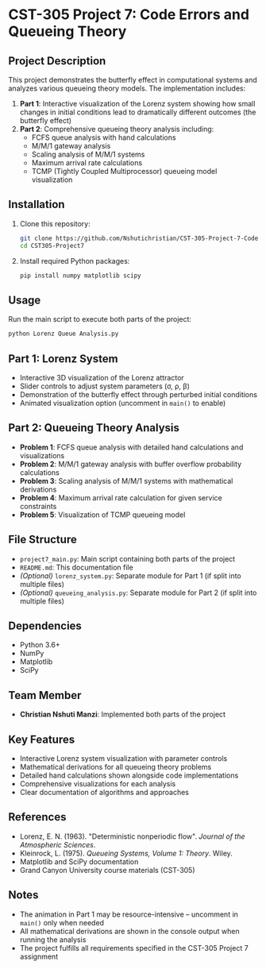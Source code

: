 # CST-305 Project 7: Code Errors and Queueing Theory

## Project Description
This project demonstrates the butterfly effect in computational systems and analyzes various queueing theory models. The implementation includes:

1. **Part 1**: Interactive visualization of the Lorenz system showing how small changes in initial conditions lead to dramatically different outcomes (the butterfly effect)
2. **Part 2**: Comprehensive queueing theory analysis including:
   - FCFS queue analysis with hand calculations
   - M/M/1 gateway analysis
   - Scaling analysis of M/M/1 systems
   - Maximum arrival rate calculations
   - TCMP (Tightly Coupled Multiprocessor) queueing model visualization

## Installation
1. Clone this repository:
   ```bash
   git clone https://github.com/Nshutichristian/CST-305-Project-7-Code-Errors-and-the-Butterfly-Effect.git
   cd CST305-Project7
   ```
2. Install required Python packages:
   ```bash
   pip install numpy matplotlib scipy
   ```

## Usage
Run the main script to execute both parts of the project:

```bash
python Lorenz Queue Analysis.py
```

## Part 1: Lorenz System
- Interactive 3D visualization of the Lorenz attractor
- Slider controls to adjust system parameters (σ, ρ, β)
- Demonstration of the butterfly effect through perturbed initial conditions
- Animated visualization option (uncomment in `main()` to enable)

## Part 2: Queueing Theory Analysis
- **Problem 1**: FCFS queue analysis with detailed hand calculations and visualizations
- **Problem 2**: M/M/1 gateway analysis with buffer overflow probability calculations
- **Problem 3**: Scaling analysis of M/M/1 systems with mathematical derivations
- **Problem 4**: Maximum arrival rate calculation for given service constraints
- **Problem 5**: Visualization of TCMP queueing model

## File Structure
- `project7_main.py`: Main script containing both parts of the project
- `README.md`: This documentation file
- *(Optional)* `lorenz_system.py`: Separate module for Part 1 (if split into multiple files)
- *(Optional)* `queueing_analysis.py`: Separate module for Part 2 (if split into multiple files)

## Dependencies
- Python 3.6+
- NumPy
- Matplotlib
- SciPy

## Team Member
- **Christian Nshuti Manzi**: Implemented both parts of the project

## Key Features
- Interactive Lorenz system visualization with parameter controls
- Mathematical derivations for all queueing theory problems
- Detailed hand calculations shown alongside code implementations
- Comprehensive visualizations for each analysis
- Clear documentation of algorithms and approaches

## References
- Lorenz, E. N. (1963). "Deterministic nonperiodic flow". *Journal of the Atmospheric Sciences*.
- Kleinrock, L. (1975). *Queueing Systems, Volume 1: Theory*. Wiley.
- Matplotlib and SciPy documentation
- Grand Canyon University course materials (CST-305)

## Notes
- The animation in Part 1 may be resource-intensive – uncomment in `main()` only when needed
- All mathematical derivations are shown in the console output when running the analysis
- The project fulfills all requirements specified in the CST-305 Project 7 assignment
